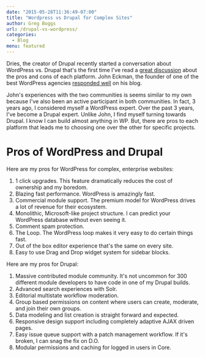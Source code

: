 ```yaml
---
date: "2015-05-28T11:36:49-07:00"
title: "Wordpress vs Drupal for Complex Sites"
author: Greg Boggs
url: /drupal-vs-wordpress/
categories:
  - Blog
menu: featured
---
```


Dries, the creator of Drupal recently started a conversation about WordPress vs. Drupal that's the first time I've read a [great discussion][1] about the pros and cons of each platform. John Eckman, the founder of one of the best WordPress agencies [responded well][2] on his blog.

John's experiences with the two communities is seems similar to my own because I've also been an active participant in both communities. In fact, 3 years ago, I considered myself a WordPress expert. Over the past 3 years, I've become a Drupal expert. Unlike John, I find myself turning towards Drupal. I know I can build almost anything in WP. But, there are pros to each platform that leads me to choosing one over the other for specific projects.

# Pros of WordPress and Drupal

Here are my pros for WordPress for complex, enterprise websites:
1. 1 click upgrades. This feature dramatically reduces the cost of ownership and my boredom.
2. Blazing fast performance. WordPress is amazingly fast.
3. Commercial module support. The premium model for WordPress drives a lot of revenue for their ecosystem.
4. Monolithic, Microsoft-like project structure. I can predict your WordPress database without even seeing it.
5. Comment spam protection.
6. The Loop. The WordPress loop makes it very easy to do certain things fast.
7. Out of the box editor experience that's the same on every site.
8. Easy to use Drag and Drop widget system for sidebar blocks.

Here are my pros for Drupal:
1. Massive contributed module community. It's not uncommon for 300 different module developers to have code in one of my Drupal builds.
2. Advanced search experiences with Solr.
3. Editorial multistate workflow moderation.
4. Group based permissions on content where users can create, moderate, and join their own groups.
5. Data modeling and list creation is straight forward and expected.
6. Responsive design support including completely adaptive AJAX driven pages.
7. Easy issue queue support with a patch management workflow. If it's broken, I can snag the fix on D.O.
8. Modular permissions and caching for logged in users in Core.

[1]: http://buytaert.net/why-woonattic-is-big-news-for-small-businesses
[2]: http://www.openparenthesis.org/2015/05/26/wordpress-community-drupal-community
